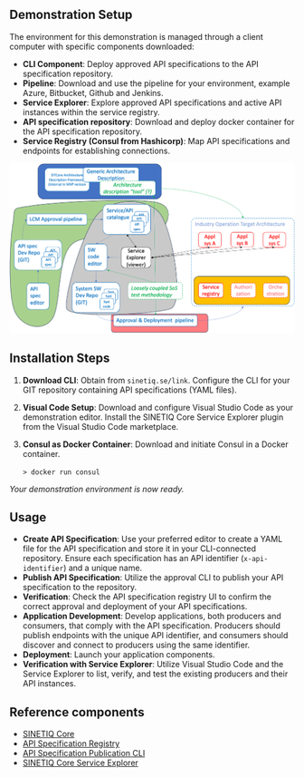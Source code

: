 ## Demonstration Setup

The environment for this demonstration is managed through a client computer with specific components downloaded:
- **CLI Component**: Deploy approved API specifications to the API specification repository.
- **Pipeline**: Download and use the pipeline for your environment, example Azure, Bitbucket, Github and Jenkins.
- **Service Explorer**: Explore approved API specifications and active API instances within the service registry.
- **API specification repository**: Download and deploy docker container for the API specification repository.
- **Service Registry (Consul from Hashicorp)**: Map API specifications and endpoints for establishing connections.

![Demo setup](./docs/img/SITCore-processes.png "Demo setup")

## Installation Steps

1. **Download CLI**: Obtain from `sinetiq.se/link`. Configure the CLI for your GIT repository containing API specifications (YAML files).
2. **Visual Code Setup**: Download and configure Visual Studio Code as your demonstration editor. Install the SINETIQ Core Service Explorer plugin from the Visual Studio Code marketplace.
3. **Consul as Docker Container**: Download and initiate Consul in a Docker container.

   `> docker run consul`

_Your demonstration environment is now ready._

## Usage

- **Create API Specification**: Use your preferred editor to create a YAML file for the API specification and store it in your CLI-connected repository. Ensure each specification has an API identifier (`x-api-identifier`) and a unique name.
- **Publish API Specification**: Utilize the approval CLI to publish your API specification to the repository.
- **Verification**: Check the API specification registry UI to confirm the correct approval and deployment of your API specifications.
- **Application Development**: Develop applications, both producers and consumers, that comply with the API specification. Producers should publish endpoints with the unique API identifier, and consumers should discover and connect to producers using the same identifier.
- **Deployment**: Launch your application components.
- **Verification with Service Explorer**: Utilize Visual Studio Code and the Service Explorer to list, verify, and test the existing producers and their API instances.

## Reference components

- [SINETIQ Core](#link-to-github)
- [API Specification Registry](#link-to-github)
- [API Specification Publication CLI](#link-to-github)
- [SINETIQ Core Service Explorer](#link-to-vscode-marketplace)
